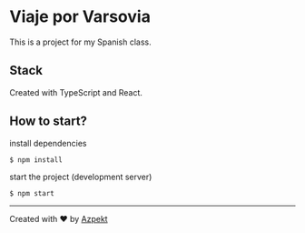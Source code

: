 # Viaje por Varsovia
This is a project for my Spanish class.


## Stack
Created with TypeScript and React.

## How to start?
install dependencies
```
$ npm install
```
start the project (development server)
```
$ npm start
```

<hr>
Created with ❤️ by <a href="https://azpekt.dev">Azpekt</a>
